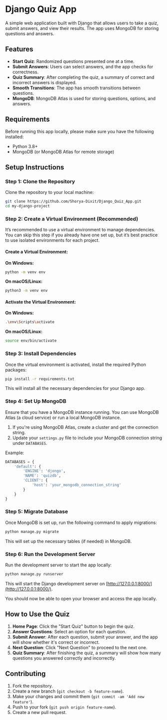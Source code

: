# Django Quiz App

A simple web application built with Django that allows users to take a quiz, submit answers, and view their results. The app uses MongoDB for storing questions and answers.

## Features

- **Start Quiz**: Randomized questions presented one at a time.
- **Submit Answers**: Users can select answers, and the app checks for correctness.
- **Quiz Summary**: After completing the quiz, a summary of correct and incorrect answers is displayed.
- **Smooth Transitions**: The app has smooth transitions between questions.
- **MongoDB**: MongoDB Atlas is used for storing questions, options, and answers.

## Requirements

Before running this app locally, please make sure you have the following installed:

- Python 3.8+ 
- MongoDB (or MongoDB Atlas for remote storage)

## Setup Instructions

### Step 1: Clone the Repository

Clone the repository to your local machine:

```bash
git clone https://github.com/Shorya-Dixit/Django_Quiz_App.git
cd my-django-project
```

### Step 2: Create a Virtual Environment (Recommended)

It’s recommended to use a virtual environment to manage dependencies. You can skip this step if you already have one set up, but it’s best practice to use isolated environments for each project.

#### Create a Virtual Environment:

**On Windows:**

```bash
python -m venv env
```

**On macOS/Linux:**

```bash
python3 -m venv env
```

#### Activate the Virtual Environment:

**On Windows:**

```bash
.\env\Scripts\activate
```

**On macOS/Linux:**

```bash
source env/bin/activate
```

### Step 3: Install Dependencies

Once the virtual environment is activated, install the required Python packages:

```bash
pip install -r requirements.txt
```

This will install all the necessary dependencies for your Django app.

### Step 4: Set Up MongoDB

Ensure that you have a MongoDB instance running. You can use MongoDB Atlas (a cloud service) or run a local MongoDB instance.

1. If you're using MongoDB Atlas, create a cluster and get the connection string.
2. Update your `settings.py` file to include your MongoDB connection string under `DATABASES`.

Example:

```python
DATABASES = {
    'default': {
        'ENGINE': 'djongo',
        'NAME': 'quizdb',
        'CLIENT': {
            'host': 'your_mongodb_connection_string'
        }
    }
}
```

### Step 5: Migrate Database

Once MongoDB is set up, run the following command to apply migrations:

```bash
python manage.py migrate
```

This will set up the necessary tables (if needed) in MongoDB.

### Step 6: Run the Development Server

Run the development server to start the app locally:

```bash
python manage.py runserver
```

This will start the Django development server on [http://127.0.0.1:8000/](http://127.0.0.1:8000/).

You should now be able to open your browser and access the app locally.

## How to Use the Quiz

1. **Home Page**: Click the "Start Quiz" button to begin the quiz.
2. **Answer Questions**: Select an option for each question.
3. **Submit Answer**: After each question, submit your answer, and the app will show whether it's correct or incorrect.
4. **Next Question**: Click "Next Question" to proceed to the next one.
5. **Quiz Summary**: After finishing the quiz, a summary will show how many questions you answered correctly and incorrectly.


## Contributing

1. Fork the repository.
2. Create a new branch (`git checkout -b feature-name`).
3. Make your changes and commit them (`git commit -am 'Add new feature'`).
4. Push to your fork (`git push origin feature-name`).
5. Create a new pull request.
